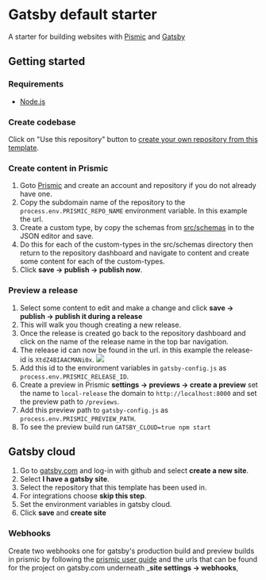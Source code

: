 # Gatsby default starter

A starter for building websites with [Pismic](https://prismic.io) and [Gatsby](https:/gatsby.org)

## Getting started

### Requirements

+ [Node.js](https://nodejs.org/)

### Create codebase

Click on "Use this repository" button to [create your own repository from this template](https://help.github.com/en/github/creating-cloning-and-archiving-repositories/creating-a-repository-from-a-template).

### Create content in Prismic

1. Goto [Prismic](https://prismic.io) and create an account and repository if you do not already have one.
2. Copy the subdomain name of the repository to the `process.env.PRISMIC_REPO_NAME` environment variable. In this example the url.
2. Create a custom type, by copy the schemas from [src/schemas](https://github.com/prismicio/gatsby-starter-default/tree/master/src/schemas) in to the JSON editor and save.
3. Do this for each of the custom-types in the src/schemas directory then return to the repository dashboard and navigate to content and create some content for each of the custom-types.
4. Click __save -> publish -> publish now__.

### Preview a release

1. Select some content to edit and make a change and click __save -> publish -> publish it during a release__
2. This will walk you though creating a new release.
3. Once the release is created go back to the repository dashboard and click on the name of the release name in the top bar navigation.
4. The release id can now be found in the url. in this example the release-id is `XtdZ4BIAACMANi0x`.
![](https://github.com/prismicio/gatsby-starter-default/tree/master/docs/images/releaseID.png)
5. Add this id to the environment variables in `gatsby-config.js` as `process.env.PRISMIC_RELEASE_ID`.
6. Create a preview in Prismic __settings -> previews -> create a preview__ set the name to `local-release` the domain to `http://localhost:8000` and set the preview path to `/previews`.
7. Add this preview path to `gatsby-config.js` as `process.env.PRISMIC_PREVIEW_PATH`. 
8. To see the preview build run `GATSBY_CLOUD=true npm start`


## Gatsby cloud

1. Go to [gatsby.com](https://www.gatsbyjs.com/) and log-in with github and select __create a new site__.
2. Select __I have a gatsby site__.
3. Select the repository that this template has been used in.
4. For integrations choose __skip this step__.
5. Set the environment variables in gatsby cloud.
6. Click __save__ and __create site__

### Webhooks

Create two webhooks one for gatsby's production build and preview builds in prismic by following the [prismic user guide](https://user-guides.prismic.io/en/articles/790505-webhooks) and the urls that can be found for the project on gatsby.com underneath ___site settings -> webhooks__,
